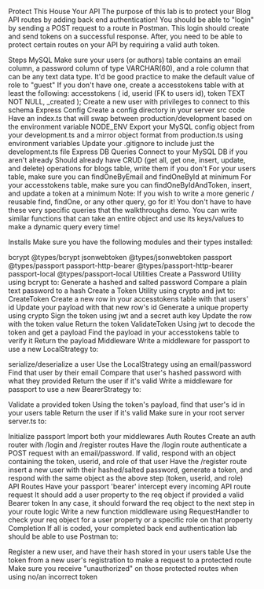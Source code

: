 Protect This House Your API
The purpose of this lab is to protect your Blog API routes by adding back end authentication! You should be able to "login" by sending a POST request to a route in Postman. This login should create and send tokens on a successful response. After, you need to be able to protect certain routes on your API by requiring a valid auth token.

Steps
MySQL
Make sure your users (or authors) table contains an email column, a password column of type VARCHAR(60), and a role column that can be any text data type. It'd be good practice to make the default value of role to "guest"
If you don't have one, create a accesstokens table with at least the following:
accesstokens (
    id,
    userid (FK to users id),
    token TEXT NOT NULL,
    _created
);
Create a new user with privileges to connect to this schema
Express Config
Create a config directory in your server src code
Have an index.ts that will swap between production/development based on the environment variable NODE_ENV
Export your MySQL config object from your development.ts and a mirror object format from production.ts using environment variables
Update your .gitignore to include just the development.ts file
Express DB Queries
Connect to your MySQL DB if you aren't already
Should already have CRUD (get all, get one, insert, update, and delete) operations for blogs table, write them if you don't
For your users table, make sure you can findOneByEmail and findOneById at minimum
For your accesstokens table, make sure you can findOneByIdAndToken, insert, and update a token at a minimum
Note: If you wish to write a more generic / reusable find, findOne, or any other query, go for it! You don't have to have these very specific queries that the walkthroughs demo. You can write similar functions that can take an entire object and use its keys/values to make a dynamic query every time!

Installs
Make sure you have the following modules and their types installed:

bcrypt @types/bcrypt
jsonwebtoken @types/jsonwebtoken
passport @types/passport
passport-http-bearer @types/passport-http-bearer
passport-local @types/passport-local
Utilities
Create a Password Utility using bcrypt to:
Generate a hashed and salted password
Compare a plain text password to a hash
Create a Token Utility using crypto and jwt to:
CreateToken
Create a new row in your accesstokens table with that users' id
Update your payload with that new row's id
Generate a unique property using crypto
Sign the token using jwt and a secret auth key
Update the row with the token value
Return the token
ValidateToken
Using jwt to decode the token and get a payload
Find the payload in your accesstokens table to verify it
Return the payload
Middleware
Write a middleware for passport to use a new LocalStrategy to:

serialize/deserialize a user
Use the LocalStrategy using an email/password
Find that user by their email
Compare that user's hashed password with what they provided
Return the user if it's valid
Write a middleware for passport to use a new BearerStrategy to:

Validate a provided token
Using the token's payload, find that user's id in your users table
Return the user if it's valid
Make sure in your root server server.ts to:

Initialize passport
Import both your middlewares
Auth Routes
Create an auth router with /login and /register routes
Have the /login route authenticate a POST request with an email/password. If valid, respond with an object containing the token, userid, and role of that user
Have the /register route insert a new user with their hashed/salted password, generate a token, and respond with the same object as the above step (token, userid, and role)
API Routes
Have your passport 'bearer' intercept every incoming API route request
It should add a user property to the req object if provided a valid Bearer token
In any case, it should forward the req object to the next step in your route logic
Write a new function middleware using RequestHandler to check your req object for a user property or a specific role on that property
Completion
If all is coded, your completed back end authentication lab should be able to use Postman to:

Register a new user, and have their hash stored in your users table
Use the token from a new user's registration to make a request to a protected route
Make sure you receive "unauthorized" on those protected routes when using no/an incorrect token